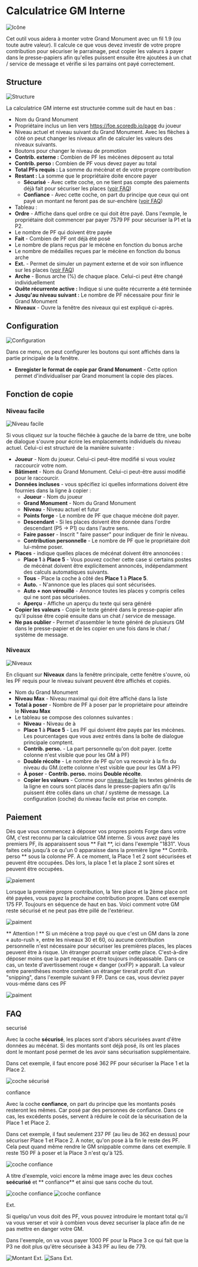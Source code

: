 # Calculatrice GM Interne

![Icône](./.images/icon.png) 

Cet outil vous aidera à monter votre Grand Monument avec un fil 1.9 (ou toute autre valeur). Il calcule ce que vous devez investir de votre propre contribution pour sécuriser le parrainage, peut copier les valeurs à payer dans le presse-papiers afin qu'elles puissent ensuite être ajoutées à un chat / service de message et vérifie si les parrains ont payé correctement.

## Structure

![Structure](./.images/screenshot.png)


La calculatrice GM interne est structurée comme suit de haut en bas :

* Nom du Grand Monument
* Propriétaire inclus un lien vers https://foe.scoredb.io/page du joueur
* Niveau actuel et niveau suivant du Grand Monument. Avec les flèches à côté on peut changer les niveaux afin de calculer les valeurs des niveaux suivants.
* Boutons pour changer le niveau de promotion
* **Contrib. externe :** Combien de PF les mécènes déposent au total
* **Contrib. perso :** Combien de PF vous devez payer au total
* **Total PFs requis :** La somme du mécènat et de votre propre contribution
* **Restant :** La somme que le propriétaire doite encore payer
   * **Sécurisé** - Avec cette coche, on ne tient pas compte des paiements déjà fait pour sécuriser les places ([voir FAQ](#securisé))
   * **Confiance** - Avec cette coche, on part du principe que ceux qui ont payé un montant ne feront pas de sur-enchère ([voir FAQ](#confiance))
* Tableau :
 * **Ordre** - Affiche dans quel ordre ce qui doit être payé.  Dans l'exmple, le propriétaire doit commencer par payer 7579 PF pour sécuriser la P1 et la P2.
 * Le nombre de PF qui doivent être payée
 * **Fait** - Combien de PF ont déjà été posé
 * Le nombre de plans reçus par le mécène en fonction du bonus arche
 * Le nombre de médailles reçues par le mécène en fonction du bonus arche
 * **Ext.** - Permet de simuler un payment externe et de voir son influence sur les places ([voir FAQ](#ext))
 * **Arche** - Bonus arche (%) de chaque place. Celui-ci peut être changé individuellement
 * **Quête récurrente active :** Indique si une quête récurrente a été terminée
 * **Jusqu'au niveau suivant :** Le nombre de PF nécessaire pour finir le Grand Monument
 * **Niveaux** - Ouvre la fenêtre des niveaux qui est expliqué ci-après.
 
 ## Configuration
 
 ![Configuration](./.images/screenshot03.png)
 
 Dans ce menu, on peut configurer les boutons  qui sont affichés dans la partie principale de la fenêtre.
 * **Enregister le format de copie par Grand Monument** - Cette option permet d'individualiser par Grand monument la copie des places.
 
 ## Fonction de copie
 
 ### <a name="Niveau_facile"></a>Niveau facile
 
 ![Niveau facile](./.images/screenshot04.png)
 
 Si vous cliquez sur la touche fléchée à gauche de la barre de titre, une boîte de dialogue s'ouvre pour écrire les emplacements individuels du niveau actuel. Celui-ci est structuré de la manière suivante : 
 
 * **Joueur** - Nom du joueur. Celui-ci peut-être modifié si vous voulez raccourcir votre nom.
 * **Bâtiment** - Nom du Grand Monument. Celui-ci peut-être aussi modifié pour le raccourcir.
 * **Données incluses** - vous spécifiez ici quelles informations doivent être fournies dans la ligne à copier : 
   * **Joueur** - Nom du joueur
   * **Grand Monument** - Nom du Grand Monument
   * **Niveau** - Niveau actuel et futur
   * **Points forge** - Le nombre de PF que chaque mécène doit payer.
   * **Descendant** - Si les places doivent être donnée dans l'ordre descendant (P5 -> P1) ou dans l'autre sens.
   * **Faire passer** - Inscrit " faire passer" pour indiquer de finir le niveau.
   * **Contribution personnelle** - Le nombre de PF que le propriétaire doit lui-même poser.
 * **Places** - indique quelles places de mécénat doivent être annoncées :
   * **Place 1** à **Place 5** - Vous pouvez cocher cette case si certains postes de mécénat doivent être explicitement annoncés, indépendamment des calculs automatiques suivants. 
   * **Tous** - Place la coche à côté des **Place 1** à **Place 5**.
   * **Auto.** - N'annonce que les places qui sont sécurisées.
   * **Auto + non vérouillé** - Annonce toutes les places y compris celles qui ne sont pas sécurisées.
   * **Aperçu** - Affiche un aperçu du texte qui sera généré
  * **Copier les valeurs** - Copie le texte généré dans le presse-papier afin qu'il puisse être copié ensuite dans un chat / service de message.
  * **Ne pas oublier** - Permet d'assembler le texte généré de plusieurs GM dans le presse-papier et de les copier en une fois dans le chat / système de message.
  
  ### Niveaux
  
  ![Niveaux](./.images/screenshot05.png)
  
  En cliquant sur **Niveaux** dans la fenêtre principale, cette fenêtre s'ouvre, où les PF requis pour le niveau suivant peuvent être affichés et copiés.
  
 * Nom du Grand Monument
 * **Niveau Max** - Niveau maximal qui doit être affiché dans la liste
 * **Total à poser** - Nombre de PF à poser par le propriétaire pour atteindre le **Niveau Max**
 * Le tableau se compose des colonnes suivantes :
   * **Niveau** - Niveau de à
   * **Place 1** à **Place 5** - Les PF qui doivent être payés par les mécènes. Les pourcentages que vous avez entrés dans la boîte de dialogue principale comptent. 
   * **Contrib. perso.** - La part personnelle qu'on doit payer. (cette colonne n'est visible que pour les GM à PF)
   * **Double récolte** - Le nombre de PF qu'on va recevoir à la fin du niveau du GM.(cette colonne n'est visible que pour les GM à PF)
   * **À poser** - **Contrib. perso.** moins **Double récolte**.
   * **Copier les valeurs** - Comme pour [niveau facile](#niveau_facile) les textes générés de la ligne en cours sont placés dans le presse-papiers afin qu'ils puissent être collés dans un chat / système de message. La configuration (coche) du niveau facile est prise en compte. 
   
 ## Paiement
 
 Dès que vous commencez à déposer vos propres points Forge dans votre GM, c'est reconnu par la calculatrice GM interne. Si vous avez payé les premiers PF, ils apparaissent sous ** Fait **, ici dans l'exemple "1831". Vous faites cela jusqu'à ce qu'un 0 apparaisse dans la première ligne ** Contrib. perso ** sous la colonne PF.
 A ce moment, la Place 1 et 2 sont sécurisées et peuvent être occupées.
Dès lors, la place 1 et la place 2 sont sûres et peuvent être occupées. 

![paiement](./.images/screenshot.png)

Lorsque la première  propre contribution, la 1ère place et la 2ème place ont été payées, vous payez la prochaine contribution propre. Dans cet exemple 175 FP. Toujours en séquence de haut en bas. Voici comment votre GM reste sécurisé et ne peut pas être pillé de l'extérieur. 

![paiment](./.images/screenshot01.png)

** Attention ! ** Si un mécène a trop payé ou que c'est un GM dans la zone « auto-rush », entre les niveaux 30 et 60, où aucune contribution personnelle n'est nécessaire pour sécuriser les premières places, les places peuvent être à risque. Un étranger pourrait sniper cette place. C'est-à-dire déposer moins que la part requise et être toujours indépassable. Dans ce cas, un texte d'avertissement rouge « danger (xxFP) » apparaît. La valeur entre parenthèses montre combien un étranger tirerait profit d'un "snipping", dans l'exemple suivant 9 FP. Dans ce cas, vous devriez payer vous-même dans ces PF 

![paiment](./.images/screenshot07.png)

## FAQ

<a name="securisé"></a>securisé

Avec la coche **sécurisé**, les places sont d'abors sécurisées avant d'être données au mécénat. Si des montants sont déjà posé, ils ont les places dont le montant posé permet de les avoir sans sécurisation supplémentaire.

Dans cet exemple, il faut encore posé 362 PF pour sécuriser la Place 1 et la Place 2.

![coche sécurisé](./.images/screenshot11.png)

<a name="confiance"></a>confiance

Avec la coche **confiance**, on part du principe que les montants posés resteront les mêmes. Car posé par des personnes de confiance. Dans ce cas, les excédents posés, servent à réduire le coût de la sécurisation de la Place 1 et Place 2.

Dans cet exemple, il faut seulement 237 PF (au lieu de 362 en dessus) pour sécuriser Place 1 et Place 2. A noter, qu'on pose à la fin le reste des PF. Cela peut quand même rendre le GM snippable comme dans cet exemple. Il reste 150 PF à poser et la Place 3 n'est qu'à 125.

![coche confiance](./.images/screenshot13.png)

A titre d'exemple, voici encore la même image avec les deux coches **seécurisé** et ** confiance** et ainsi que sans coche du tout.

![coche confiance](./.images/screenshot10.png)  ![coche confiance](./.images/screenshot12.png)


<a name="Ext"></a>Ext.

Si quelqu'un vous doit des PF, vous pouvez introduire le montant total qu'il va vous verser et voir à combien vous devez securiser la place afin de ne pas mettre en danger votre GM.

Dans l'exemple, on va vous payer 1000 PF pour la Place 3 ce qui fait que la P3 ne doit plus qu'être sécurisée à 343 PF au lieu de 779.

![Montant Ext.](./.images/screenshot02.png)   ![Sans Ext.](./.images/screenshot.png)